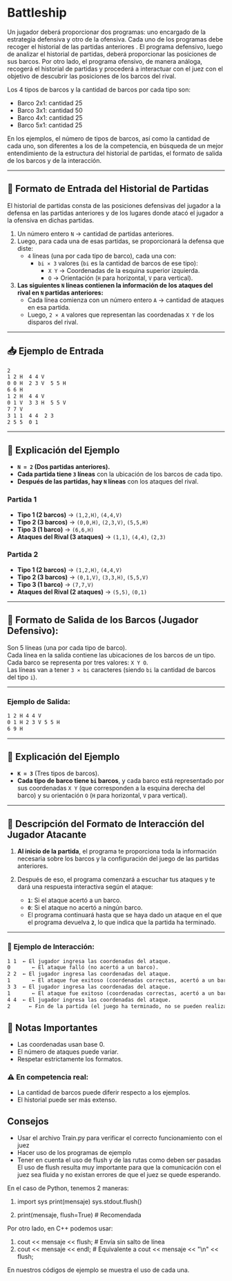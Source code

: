 
# Battleship

Un jugador deberá proporcionar dos programas: uno encargado de la estrategia defensiva y otro de la ofensiva. Cada uno de los programas debe recoger el historial de las partidas anteriores . El programa defensivo, luego de analizar el historial de partidas, deberá proporcionar las posiciones de sus barcos. Por otro lado, el programa ofensivo, de manera análoga, recogerá el historial de partidas y procederá a interactuar con el juez con el objetivo de descubrir las posiciones de los barcos del rival.

Los 4 tipos de barcos y la cantidad de barcos por cada tipo son:
- Barco 2x1: cantidad 25
- Barco 3x1: cantidad 50
- Barco 4x1: cantidad 25
- Barco 5x1: cantidad 25  

En los ejemplos, el número de tipos de barcos, así como la cantidad de cada uno, son diferentes a los de la competencia, en búsqueda de un mejor entendimiento de la estructura del historial de partidas, el formato de salida de los barcos y de la interacción.

---

## 📌 Formato de Entrada del Historial de Partidas
El historial de partidas consta de las posiciones defensivas del jugador a la defensa en las partidas anteriores y de los lugares donde atacó el jugador a la ofensiva en dichas partidas.  
1. Un número entero `N` → cantidad de partidas anteriores.  
2. Luego, para cada una de esas partidas, se proporcionará la defensa que diste:
   - `4` líneas (una por cada tipo de barco), cada una con:
     - `bi × 3` valores (`bi` es la cantidad de barcos de ese tipo):
       - `X Y` → Coordenadas de la esquina superior izquierda.
       - `O` → Orientación (`H` para horizontal, `V` para vertical).
3. **Las siguientes `N` líneas contienen la información de los ataques del rival en `N` partidas anteriores:**  
   - Cada línea comienza con un número entero `A` → cantidad de ataques en esa partida.  
   - Luego, `2 × A` valores que representan las coordenadas `X Y` de los disparos del rival.

---

## 📥 Ejemplo de Entrada
```txt
2
1 2 H  4 4 V
0 0 H  2 3 V  5 5 H
6 6 H
1 2 H  4 4 V
0 1 V  3 3 H  5 5 V
7 7 V
3 1 1  4 4  2 3
2 5 5  0 1
```

---

## 📄 Explicación del Ejemplo
- **`N = 2` (Dos partidas anteriores).**  
- **Cada partida tiene `3` líneas** con la ubicación de los barcos de cada tipo.  
- **Después de las partidas, hay `N` líneas** con los ataques del rival.  

### **Partida 1**
- **Tipo 1 (2 barcos)** → `(1,2,H)`, `(4,4,V)`  
- **Tipo 2 (3 barcos)** → `(0,0,H)`, `(2,3,V)`, `(5,5,H)`  
- **Tipo 3 (1 barco)** → `(6,6,H)`  
- **Ataques del Rival (3 ataques)** → `(1,1)`, `(4,4)`, `(2,3)`  

### **Partida 2**
- **Tipo 1 (2 barcos)** → `(1,2,H)`, `(4,4,V)`  
- **Tipo 2 (3 barcos)** → `(0,1,V)`, `(3,3,H)`, `(5,5,V)`  
- **Tipo 3 (1 barco)** → `(7,7,V)`  
- **Ataques del Rival (2 ataques)** → `(5,5)`, `(0,1)`  

---

## 📌 **Formato de Salida de los Barcos (Jugador Defensivo):**
Son 5 líneas (una por cada tipo de barco).  
Cada línea en la salida contiene las ubicaciones de los barcos de un tipo. Cada barco se representa por tres valores: `X Y O`.  
Las líneas van a tener `3 × bi` caracteres (siendo `bi` la cantidad de barcos del tipo `i`).

---

### **Ejemplo de Salida:**
```txt
1 2 H 4 4 V
0 1 H 2 3 V 5 5 H
6 9 H
```

---

## 📄 Explicación del Ejemplo

- **`K = 3`** (Tres tipos de barcos).  
- **Cada tipo de barco tiene `bi` barcos**, y cada barco está representado por sus coordenadas `X Y` (que corresponden a la esquina derecha del barco) y su orientación `O` (`H` para horizontal, `V` para vertical).

---

## 📌 Descripción del Formato de Interacción del Jugador Atacante

1. **Al inicio de la partida**, el programa te proporciona toda la información necesaria sobre los barcos y la configuración del juego de las partidas anteriores.
2. Después de eso, el programa comenzará a escuchar tus ataques y te dará una respuesta interactiva según el ataque:

   - **`1`**: Si el ataque acertó a un barco.
   - **`0`**: Si el ataque no acertó a ningún barco.
   - El programa continuará hasta que se haya dado un ataque en el que el programa devuelva **`2`**, lo que indica que la partida ha terminado.

---

### 📄 **Ejemplo de Interacción:**

```txt
1 1  ← El jugador ingresa las coordenadas del ataque.
0       ← El ataque falló (no acertó a un barco).
2 2  ← El jugador ingresa las coordenadas del ataque.
1       ← El ataque fue exitoso (coordenadas correctas, acertó a un barco).
3 3  ← El jugador ingresa las coordenadas del ataque.
1       ← El ataque fue exitoso (coordenadas correctas, acertó a un barco).
4 4  ← El jugador ingresa las coordenadas del ataque.
2      ← Fin de la partida (el juego ha terminado, no se pueden realizar más ataques).
```

## 📝 Notas Importantes

- Las coordenadas usan base 0.
- El número de ataques puede variar.
- Respetar estrictamente los formatos.

### ⚠️ En competencia real:
- La cantidad de barcos puede diferir respecto a los ejemplos.
- El historial puede ser más extenso.

## Consejos 
- Usar el archivo Train.py para verificar el correcto funcionamiento con el juez
- Hacer uso de los programas de ejemplo 
- Tener en cuenta el uso de flush y de las rutas como deben ser pasadas
  El uso de flush resulta muy importante para que la comunicación con el juez sea fluida y no existan errores
de que el juez se quede esperando.

En el caso de Python, tenemos 2 maneras:
1. import sys
    print(mensaje)
    sys.stdout.flush()

2. print(mensaje, flush=True)  # Recomendada

Por otro lado, en C++ podemos usar:
1. cout << mensaje << flush;  # Envía sin salto de línea
2. cout << mensaje << endl;  # Equivalente a cout << mensaje << "\n" << flush;

En nuestros códigos de ejemplo se muestra el uso de cada una.
